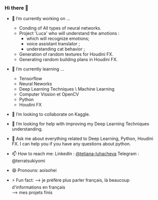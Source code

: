 ### Hi there 👋

- 🔭 I’m currently working on ...
  - Conding of All types of neural networks.
  - Project 'Luca' who will understand the amotions :
    - which will recognize emotions;
    - voice assistant translator ;
    - understanding cat behavior ;
  - Generation of random textures for Houdini FX.
  - Generating random building plans in Houdini FX.
- 🌱 I’m currently learning ...
  - Tensorflow
  - Neural Neworks
  - Deep Learning Techniques \ Machine Learning
  - Computer Vission et OpenCV
  - Python
  - Houdini FX
- 👯 I’m looking to collaborate on Kaggle.
- 🤔 I’m looking for help with improving my Deep Learning Techniques understanding.
- 💬 Ask me about everything related to Deep Learning, Python, Houdini FX. I can help you if you have any questions about python.
- 📫 How to reach me:
LinkedIn : [@tetiana-luhacheva](https://www.linkedin.com/in/tetiana-luhacheva/)
Telegram : @terratsukiyomi

- 😄 Pronouns: aoisohei
- ⚡ Fun fact:
-->  je préfère plus parler français, là beaucoup d'informations en français  
-->  mes projets finis 
